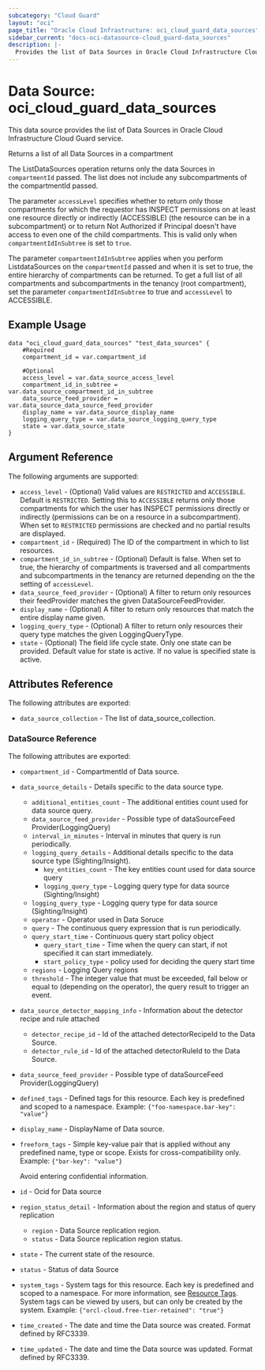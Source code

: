 ```yaml
---
subcategory: "Cloud Guard"
layout: "oci"
page_title: "Oracle Cloud Infrastructure: oci_cloud_guard_data_sources"
sidebar_current: "docs-oci-datasource-cloud_guard-data_sources"
description: |-
  Provides the list of Data Sources in Oracle Cloud Infrastructure Cloud Guard service
---
```


# Data Source: oci_cloud_guard_data_sources
This data source provides the list of Data Sources in Oracle Cloud Infrastructure Cloud Guard service.

Returns a list of all Data Sources in a compartment

The ListDataSources operation returns only the data Sources in `compartmentId` passed.
The list does not include any subcompartments of the compartmentId passed.

The parameter `accessLevel` specifies whether to return only those compartments for which the
requestor has INSPECT permissions on at least one resource directly
or indirectly (ACCESSIBLE) (the resource can be in a subcompartment) or to return Not Authorized if
Principal doesn't have access to even one of the child compartments. This is valid only when
`compartmentIdInSubtree` is set to `true`.

The parameter `compartmentIdInSubtree` applies when you perform ListdataSources on the
`compartmentId` passed and when it is set to true, the entire hierarchy of compartments can be returned.
To get a full list of all compartments and subcompartments in the tenancy (root compartment),
set the parameter `compartmentIdInSubtree` to true and `accessLevel` to ACCESSIBLE.


## Example Usage

```hcl
data "oci_cloud_guard_data_sources" "test_data_sources" {
	#Required
	compartment_id = var.compartment_id

	#Optional
	access_level = var.data_source_access_level
	compartment_id_in_subtree = var.data_source_compartment_id_in_subtree
	data_source_feed_provider = var.data_source_data_source_feed_provider
	display_name = var.data_source_display_name
	logging_query_type = var.data_source_logging_query_type
	state = var.data_source_state
}
```

## Argument Reference

The following arguments are supported:

* `access_level` - (Optional) Valid values are `RESTRICTED` and `ACCESSIBLE`. Default is `RESTRICTED`. Setting this to `ACCESSIBLE` returns only those compartments for which the user has INSPECT permissions directly or indirectly (permissions can be on a resource in a subcompartment). When set to `RESTRICTED` permissions are checked and no partial results are displayed. 
* `compartment_id` - (Required) The ID of the compartment in which to list resources.
* `compartment_id_in_subtree` - (Optional) Default is false. When set to true, the hierarchy of compartments is traversed and all compartments and subcompartments in the tenancy are returned depending on the the setting of `accessLevel`. 
* `data_source_feed_provider` - (Optional) A filter to return only resources their feedProvider matches the given DataSourceFeedProvider.
* `display_name` - (Optional) A filter to return only resources that match the entire display name given.
* `logging_query_type` - (Optional) A filter to return only resources their query type matches the given LoggingQueryType.
* `state` - (Optional) The field life cycle state. Only one state can be provided. Default value for state is active. If no value is specified state is active.


## Attributes Reference

The following attributes are exported:

* `data_source_collection` - The list of data_source_collection.

### DataSource Reference

The following attributes are exported:

* `compartment_id` - CompartmentId of Data source.
* `data_source_details` - Details specific to the data source type.
	* `additional_entities_count` - The additional entities count used for data source query.
	* `data_source_feed_provider` - Possible type of dataSourceFeed Provider(LoggingQuery)
	* `interval_in_minutes` - Interval in minutes that query is run periodically.
	* `logging_query_details` - Additional details specific to the data source type (Sighting/Insight).
		* `key_entities_count` - The key entities count used for data source query
		* `logging_query_type` - Logging query type for data source (Sighting/Insight)
	* `logging_query_type` - Logging query type for data source (Sighting/Insight)
	* `operator` - Operator used in Data Soruce
	* `query` - The continuous query expression that is run periodically.
	* `query_start_time` - Continuous query start policy object
		* `query_start_time` - Time when the query can start, if not specified it can start immediately.
		* `start_policy_type` - policy used for deciding the query start time
	* `regions` - Logging Query regions
	* `threshold` - The integer value that must be exceeded, fall below or equal to (depending on the operator), the query result to trigger an event.
* `data_source_detector_mapping_info` - Information about the detector recipe and rule attached
	* `detector_recipe_id` - Id of the attached detectorRecipeId to the Data Source.
	* `detector_rule_id` - Id of the attached detectorRuleId to the Data Source.
* `data_source_feed_provider` - Possible type of dataSourceFeed Provider(LoggingQuery)
* `defined_tags` - Defined tags for this resource. Each key is predefined and scoped to a namespace. Example: `{"foo-namespace.bar-key": "value"}` 
* `display_name` - DisplayName of Data source.
* `freeform_tags` - Simple key-value pair that is applied without any predefined name, type or scope. Exists for cross-compatibility only. Example: `{"bar-key": "value"}`

	Avoid entering confidential information. 
* `id` - Ocid for Data source
* `region_status_detail` - Information about the region and status of query replication
	* `region` - Data Source replication region.
	* `status` - Data Source replication region status.
* `state` - The current state of the resource.
* `status` - Status of data Source
* `system_tags` - System tags for this resource. Each key is predefined and scoped to a namespace. For more information, see [Resource Tags](https://docs.cloud.oracle.com/iaas/Content/General/Concepts/resourcetags.htm). System tags can be viewed by users, but can only be created by the system.  Example: `{"orcl-cloud.free-tier-retained": "true"}` 
* `time_created` - The date and time the Data source was created. Format defined by RFC3339.
* `time_updated` - The date and time the Data source was updated. Format defined by RFC3339.

